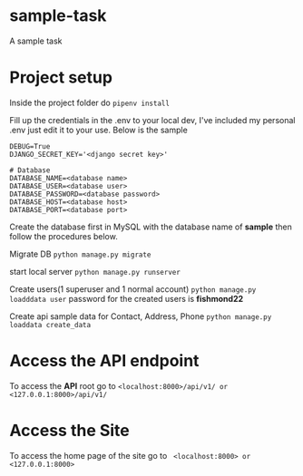 # sample-task
A sample task

# Project setup
Inside the project folder do ```pipenv install```

Fill up the credentials in the .env to your local dev, I've included my personal .env just edit it to your use. 
Below is the sample
```
DEBUG=True
DJANGO_SECRET_KEY='<django secret key>'

# Database
DATABASE_NAME=<database name>
DATABASE_USER=<database user>
DATABASE_PASSWORD=<database password>
DATABASE_HOST=<database host>
DATABASE_PORT=<database port>
```

Create the database first in MySQL with the database name of **sample**
then follow the procedures below.

Migrate DB
``` python manage.py migrate ```

start local server
``` python manage.py runserver ```

Create users(1 superuser and 1 normal account)
``` python manage.py loadddata user ```
password for the created users is **fishmond22**

Create api sample data for Contact, Address, Phone
``` python manage.py loaddata create_data ```

# Access the API endpoint
To access the **API** root go to ```<localhost:8000>/api/v1/ or <127.0.0.1:8000>/api/v1/```

# Access the Site
To access the home page of the site go to ``` <localhost:8000> or  <127.0.0.1:8000>```
